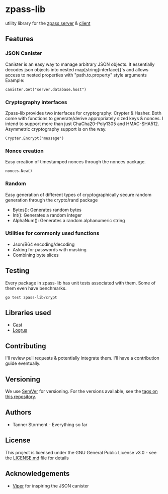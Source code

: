 # zpass-lib
utility library for the [zpass server](https://github.com/stormentt/zpass-server) &amp; [client](https://github.com/stormentt/zpass-client)
## Features
### JSON Canister
Canister is an easy way to manage arbitrary JSON objects. 
It essentially decodes json objects into nested map[string]interface{}'s and allows access to nested properties with "path.to.property" style arguments
Example:
```
canister.Get("server.database.host")
```

### Cryptography interfaces
Zpass-lib provides two interfaces for cryptography: Crypter & Hasher. 
Both come with functions to generate/derive appropriately sized keys & nonces.
I intend to support more than just ChaCha20-Poly1305 and HMAC-SHA512. Asymmetric cryptography support is on the way. 
```
Crypter.Encrypt("message")
```

### Nonce creation
Easy creation of timestamped nonces through the nonces package.
```
nonces.New()
```

### Random
Easy generation of different types of cryptographically secure random generation through the crypto/rand package
* Bytes(): Generates random bytes
* Int(): Generates a random integer
* AlphaNum(): Generates a random alphanumeric string

### Utilities for commonly used functions
* Json/B64 encoding/decoding
* Asking for passwords with masking
* Combining byte slices

## Testing
Every package in zpass-lib has unit tests associated with them. Some of them even have benchmarks.

```
go test zpass-lib/crypt
```

## Libraries used

* [Cast](https://github.com/spf13/cast)
* [Logrus](https://github.com/sirupsen/logrus)

## Contributing

I'll review pull requests & potentially integrate them. I'll have a contribution guide eventually.

## Versioning

We use [SemVer](http://semver.org/) for versioning. For the versions available, see the [tags on this repository](https://github.com/stormentt/zpass-client/tags). 

## Authors

* Tanner Storment - Everything so far

## License

This project is licensed under the GNU General Public License v3.0 - see the [LICENSE.md](LICENSE.md) file for details

## Acknowledgements
* [Viper](https://github.com/spf13/viper) for inspiring the JSON canister
